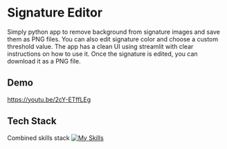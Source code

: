 # Signature Editor 
Simply python app to remove background from signature images and save them as PNG files. You can also edit signature color and choose a custom threshold value. The app has a clean UI using streamlit with clear instructions on how to use it. Once the signature is edited, you can download it as a PNG file.

## Demo
https://youtu.be/2cY-ETffLEg

## Tech Stack
Combined skills stack
[![My Skills](https://skillicons.dev/icons?i=python,opencv,vscode,git&perline=4)](https://skillicons.dev)